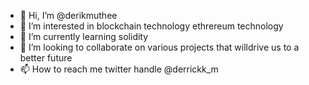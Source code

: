 - 👋 Hi, I’m @derikmuthee
- 👀 I’m interested in blockchain technology ethrereum technology
- 🌱 I’m currently learning solidity
- 💞️ I’m looking to collaborate on various projects that willdrive us to a better future
- 📫 How to reach me twitter handle @derrickk_m

<!---
derikmuthee/derikmuthee is a ✨ special ✨ repository because its `README.md` (this file) appears on your GitHub profile.
You can click the Preview link to take a look at your changes.
--->
